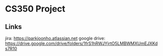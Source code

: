 # CS350 Project

## Links

jira: https://parkjoonho.atlassian.net
google drive: https://drive.google.com/drive/folders/1frS1hRWJYjrtO5LMBWMXUmEJXKds7R10
